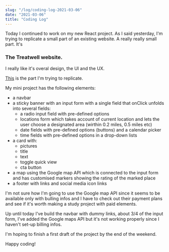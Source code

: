 ```yaml
---
slug: "/log/coding-log-2021-03-06"
date: "2021-03-06"
title: "Coding Log"
---
```


Today I continued to work on my new React project. As I said yesterday, I'm trying to replicate a small part of an existing website. A really really small part. It's

<h3>The Treatwell website.</h3>
<p>I really like it's overal design, the UI and the UX.</p>
<p><a href='https://www.treatwell.co.uk/places/treatment-balayage/offer-type-local/in-west-london-london-uk/'>This</a> is the part I'm trying to replicate.</p>
<p>My mini project has the following elements:</p>
<ul>
    <li>a navbar</li>
    <li>a sticky banner with an input form with a single field that onClick unfolds into several fields:
        <ul>
            <li>a radio input field with pre-defined options</li>
            <li>locations form which takes account of current location and lets the user choose a designated area (wirthin 0.2 miles, 0.5 miles etc)</li>
            <li>date fields with pre-defined options (buttons) and a calendar picker</li>
            <li>time fields with pre-defined options in a drop-down lists</li>
        </ul>
    </li>
    <li>a card with:
        <ul>
            <li>pictures</li>
            <li>title</li>
            <li>text</li>
            <li>toggle quick view</li>
            <li>cta button</li>
        </ul>
    </li>
    <li>a map using the Google map API which is connected to the input form and has customised markers showing the rating of the marked place</li>
    <li>a footer with links and social media icon links</li>
</ul>
<p>I'm not sure how I'm going to use the Google map API since it seems to be available only with bulling infos and I have to check out their payment plans and see if it's worth making a study project with paid elements.</p>
<p>Up until today I've build the navbar with dummy links, about 3/4 of the input form, I've added the Google maps API but it's not working properly since I haven't set-up billing infos.</p>
<p> I'm hoping to finish a first draft of the project by the end of the weekend.</p>
<p>Happy coding!</p>

